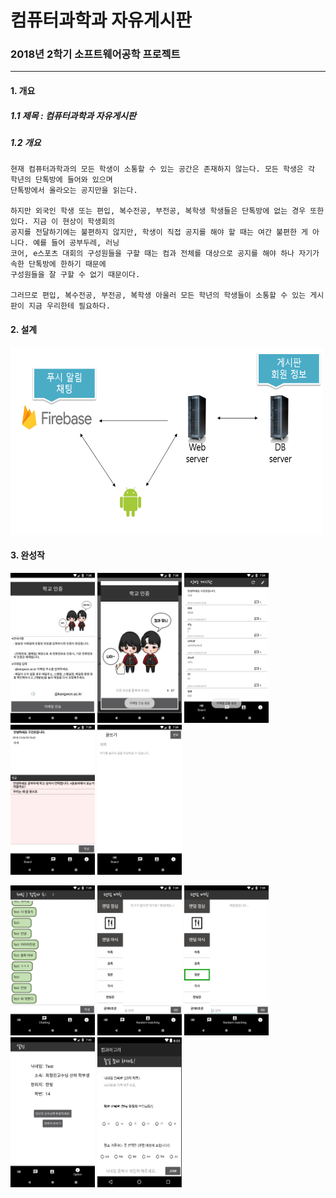 컴퓨터과학과 자유게시판
=====================
### 2018년 2학기 소프트웨어공학 프로젝트
*****
#### 1. 개요
##### 1.1 제목 : 컴퓨터과학과 자유게시판
##### 1.2 개요
    현재 컴퓨터과학과의 모든 학생이 소통할 수 있는 공간은 존재하지 않는다. 모든 학생은 각 학년의 단톡방에 들어와 있으며
    단톡방에서 올라오는 공지만을 읽는다. 
    
    하지만 외국인 학생 또는 편입, 복수전공, 부전공, 복학생 학생들은 단톡방에 없는 경우 또한 있다. 지금 이 현상이 학생회의
    공지를 전달하기에는 불편하지 않지만, 학생이 직접 공지를 해야 할 때는 여간 불편한 게 아니다. 예를 들어 공부두레, 러닝
    코어, e스포츠 대회의 구성원들을 구할 때는 컴과 전체를 대상으로 공지를 해야 하나 자기가 속한 단톡방에 한하기 때문에 
    구성원들을 잘 구할 수 없기 때문이다. 
    
    그러므로 편입, 복수전공, 부전공, 복학생 아울러 모든 학년의 학생들이 소통할 수 있는 게시판이 지금 우리한테 필요하다.

#### 2. 설계
<img src="./img/12.png" width="500" height="300">

#### 3. 완성작
<img src="./img/1.png" width="135" height="240"> <img src="./img/2.png" width="135" height="240"> <img src="./img/3.png" width="135" height="240"> <img src="./img/4.png" width="135" height="240"> <img src="./img/5.png" width="135" height="240"> 

<img src="./img/6.png" width="135" height="240"> <img src="./img/7.png" width="135" height="240"> <img src="./img/8.png" width="135" height="240"> <img src="./img/9.png" width="135" height="240"> <img src="./img/11.PNG" width="135" height="240">
